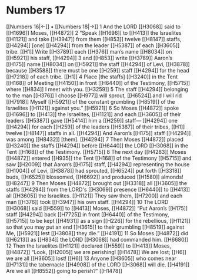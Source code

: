 # Numbers 17
[[Numbers 16|←]] • [[Numbers 18|→]]
1 And the LORD [[H3068]] said to [[H1696]] Moses, [[H4872]] 
2 “Speak [[H1696]] to [[H413]] the Israelites [[H1121]] and take [[H3947]] from them [[H853]] twelve [[H8147]] staffs, [[H4294]] [one] [[H4294]] from the leader [[H5387]] of each [[H3605]] tribe. [[H1]] Write [[H3789]] each [[H376]] man’s name [[H8034]] on [[H5921]] his staff, [[H4294]] 
3 and [[H853]] write [[H3789]] Aaron’s [[H175]] name [[H8034]] on [[H5921]] the staff [[H4294]] of Levi, [[H3878]] because [[H3588]] there must be one [[H259]] staff [[H4294]] for the head [[H7218]] of each tribe. [[H1]] 
4 Place [the staffs] [[H3240]] in the Tent [[H168]] of Meeting [[H4150]] in front [[H6440]] of the Testimony, [[H5715]] where [[H834]] I meet with you. [[H3259]] 
5 The staff [[H4294]] belonging to the man [[H376]] I choose [[H977]] will sprout, [[H6524]] and I will rid [[H7918]] Myself [[H5921]] of the constant grumbling [[H8519]] of the Israelites [[H1121]] against you.” [[H5921]] 
6 So Moses [[H4872]] spoke [[H1696]] to [[H413]] the Israelites, [[H1121]] and each [[H3605]] of their leaders [[H5387]] gave [[H5414]] him a [[H259]] staff— [[H4294]] one [[H4294]] for each [[H259]] of the leaders [[H5387]] of their tribes, [[H1]] twelve [[H8147]] staffs in all. [[H4294]] And Aaron’s [[H175]] staff [[H4294]] was among [[H8432]] [them]. [[H4294]] 
7 Then Moses [[H4872]] placed [[H3240]] the staffs [[H4294]] before [[H6440]] the LORD [[H3068]] in the Tent [[H168]] of the Testimony. [[H5715]] 
8 The next day [[H4283]] Moses [[H4872]] entered [[H935]] the Tent [[H168]] of the Testimony [[H5715]] and saw [[H2009]] that Aaron’s [[H175]] staff, [[H4294]] representing the house [[H1004]] of Levi, [[H3878]] had sprouted, [[H6524]] put forth [[H3318]] buds, [[H6525]] blossomed, [[H6692]] and produced [[H1580]] almonds! [[H8247]] 
9 Then Moses [[H4872]] brought out [[H3318]] all [[H3605]] the staffs [[H4294]] from the LORD's [[H3069]] presence [[H6440]] to [[H413]] all [[H3605]] the Israelites. [[H1121]] They saw them, [[H7200]] and each man [[H376]] took [[H3947]] his own staff. [[H4294]] 
10 The LORD [[H3068]] said [[H559]] to [[H413]] Moses, [[H4872]] “Put Aaron’s [[H175]] staff [[H4294]] back [[H7725]] in front [[H6440]] of the Testimony, [[H5715]] to be kept [[H4931]] as a sign [[H226]] for the rebellious, [[H1121]] so that you may put an end [[H3615]] to their grumbling [[H8519]] against Me, [[H5921]] lest [[H3808]] they die.” [[H4191]] 
11 So Moses [[H4872]] did [[H6213]] as [[H834]] the LORD [[H3068]] had commanded him. [[H6680]] 
12 Then the Israelites [[H1121]] declared [[H559]] to [[H413]] Moses, [[H4872]] “Look, [[H2005]] we are perishing! [[H1478]] We are lost; [[H6]] we are all [[H3605]] lost! [[H6]] 
13 Anyone [[H3605]] who comes near [[H7131]] the tabernacle [[H4908]] of the LORD [[H3068]] will die. [[H4191]] Are we all [[H8552]] going to perish?” [[H1478]] 
